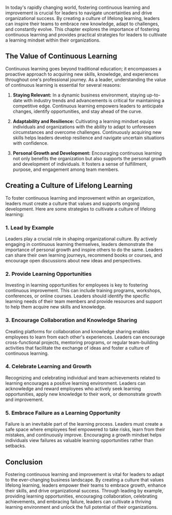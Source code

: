 
In today's rapidly changing world, fostering continuous learning and improvement is crucial for leaders to navigate uncertainties and drive organizational success. By creating a culture of lifelong learning, leaders can inspire their teams to embrace new knowledge, adapt to challenges, and constantly evolve. This chapter explores the importance of fostering continuous learning and provides practical strategies for leaders to cultivate a learning mindset within their organizations.

The Value of Continuous Learning
--------------------------------

Continuous learning goes beyond traditional education; it encompasses a proactive approach to acquiring new skills, knowledge, and experiences throughout one's professional journey. As a leader, understanding the value of continuous learning is essential for several reasons:

1. **Staying Relevant:** In a dynamic business environment, staying up-to-date with industry trends and advancements is critical for maintaining a competitive edge. Continuous learning empowers leaders to anticipate changes, identify opportunities, and stay ahead of the curve.

2. **Adaptability and Resilience:** Cultivating a learning mindset equips individuals and organizations with the ability to adapt to unforeseen circumstances and overcome challenges. Continuously acquiring new skills helps leaders develop resilience and navigate uncertain situations with confidence.

3. **Personal Growth and Development:** Encouraging continuous learning not only benefits the organization but also supports the personal growth and development of individuals. It fosters a sense of fulfillment, purpose, and engagement among team members.

Creating a Culture of Lifelong Learning
---------------------------------------

To foster continuous learning and improvement within an organization, leaders must create a culture that values and supports ongoing development. Here are some strategies to cultivate a culture of lifelong learning:

### 1. Lead by Example

Leaders play a crucial role in shaping organizational culture. By actively engaging in continuous learning themselves, leaders demonstrate the importance of personal growth and inspire others to do the same. Leaders can share their own learning journeys, recommend books or courses, and encourage open discussions about new ideas and perspectives.

### 2. Provide Learning Opportunities

Investing in learning opportunities for employees is key to fostering continuous improvement. This can include training programs, workshops, conferences, or online courses. Leaders should identify the specific learning needs of their team members and provide resources and support to help them acquire new skills and knowledge.

### 3. Encourage Collaboration and Knowledge Sharing

Creating platforms for collaboration and knowledge sharing enables employees to learn from each other's experiences. Leaders can encourage cross-functional projects, mentoring programs, or regular team-building activities that facilitate the exchange of ideas and foster a culture of continuous learning.

### 4. Celebrate Learning and Growth

Recognizing and celebrating individual and team achievements related to learning encourages a positive learning environment. Leaders can acknowledge and reward employees who actively seek learning opportunities, apply new knowledge to their work, or demonstrate growth and improvement.

### 5. Embrace Failure as a Learning Opportunity

Failure is an inevitable part of the learning process. Leaders must create a safe space where employees feel empowered to take risks, learn from their mistakes, and continuously improve. Encouraging a growth mindset helps individuals view failures as valuable learning opportunities rather than setbacks.

Conclusion
----------

Fostering continuous learning and improvement is vital for leaders to adapt to the ever-changing business landscape. By creating a culture that values lifelong learning, leaders empower their teams to embrace growth, enhance their skills, and drive organizational success. Through leading by example, providing learning opportunities, encouraging collaboration, celebrating achievements, and embracing failure, leaders can cultivate a thriving learning environment and unlock the full potential of their organizations.
